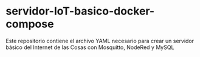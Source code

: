 # servidor-IoT-basico-docker-compose
Este repositorio contiene el archivo YAML necesario para crear un servidor básico del Internet de las Cosas con Mosquitto, NodeRed y MySQL
